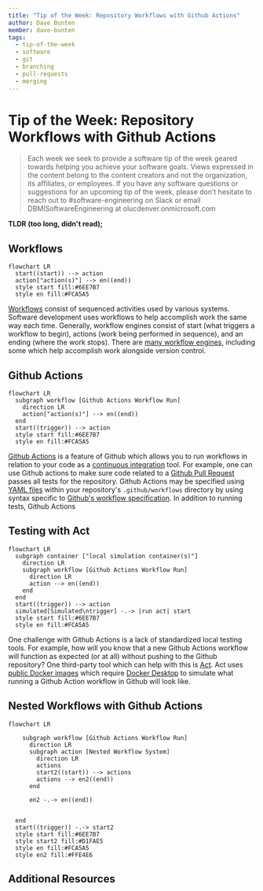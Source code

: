 ```yaml
---
title: "Tip of the Week: Repository Workflows with Github Actions"
author: Dave Bunten
member: dave-bunten
tags:
  - tip-of-the-week
  - software
  - git
  - branching
  - pull-requests
  - merging
---
```


# Tip of the Week: Repository Workflows with Github Actions

> Each week we seek to provide a software tip of the week geared towards helping you achieve your software goals. Views expressed in the content belong to the content creators and not the organization, its affiliates, or employees. If you have any software questions or suggestions for an upcoming tip of the week, please don’t hesitate to reach out to #software-engineering on Slack or email DBMISoftwareEngineering at olucdenver.onmicrosoft.com

__TLDR (too long, didn't read);__

## Workflows

```mermaid
flowchart LR
  start((start)) --> action
  action["action(s)"] --> en((end))
  style start fill:#6EE7B7
  style en fill:#FCA5A5
```

[Workflows](https://en.wikipedia.org/wiki/Workflow) consist of sequenced activities used by various systems. Software development uses workflows to help accomplish work the same way each time. Generally, workflow engines consist of start (what triggers a workflow to begin), actions (work being performed in sequence), and an ending (where the work stops). There are [many workflow engines](https://s.apache.org/existing-workflow-systems), including some which help accomplish work alongside version control.

## Github Actions

```mermaid
flowchart LR
  subgraph workflow [Github Actions Workflow Run]
    direction LR
    action["action(s)"] --> en((end))
  end
  start((trigger)) --> action
  style start fill:#6EE7B7
  style en fill:#FCA5A5
```

[Github Actions](https://docs.github.com/en/actions) is a feature of Github which allows you to run workflows in relation to your code as a [continuous integration](https://en.wikipedia.org/wiki/Continuous_integration) tool. For example, one can use Github actions to make sure code related to a [Github Pull Request](https://docs.github.com/en/pull-requests/collaborating-with-pull-requests/proposing-changes-to-your-work-with-pull-requests/about-pull-requests) passes all tests for the repository. Github Actions may be specified using [YAML files](https://en.wikipedia.org/wiki/YAML) within your repository's `.github/workflows` directory by using syntax specific to [Github's workflow specification](https://docs.github.com/en/actions/using-workflows/workflow-syntax-for-github-actions). In addition to running tests, Github Actions

## Testing with Act

```mermaid
flowchart LR
  subgraph container ["local simulation container(s)"]
    direction LR
    subgraph workflow [Github Actions Workflow Run]
      direction LR
      action --> en((end))
    end
  end
  start((trigger)) --> action
  simulated[Simulated\ntrigger] -.-> |run act| start
  style start fill:#6EE7B7
  style en fill:#FCA5A5
```

One challenge with Github Actions is a lack of standardized local testing tools. For example, how will you know that a new Github Actions workflow will function as expected (or at all) without pushing to the Github repository? One third-party tool which can help with this is [Act](https://github.com/nektos/act). Act uses [public Docker images](https://github.com/nektos/act#runners) which require [Docker Desktop](https://docs.docker.com/desktop/) to simulate what running a Github Action workflow in Github will look like.

## Nested Workflows with Github Actions

```mermaid
flowchart LR

    subgraph workflow [Github Actions Workflow Run]
      direction LR
      subgraph action [Nested Workflow System]
        direction LR
        actions
        start2((start)) --> actions
        actions --> en2((end))
      end
      
      en2 -.-> en((end))

    
  end
  start((trigger)) -.-> start2
  style start fill:#6EE7B7
  style start2 fill:#D1FAE5
  style en fill:#FCA5A5
  style en2 fill:#FFE4E6
```

## Additional Resources

